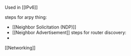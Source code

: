 Used in [[IPv6]] 

steps for arpy thing:
- [[Neighbor Solicitation (NDP)]]
- [[Neighbor Advertisement]]
steps for router discovery:
- 

[[Networking]]